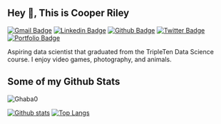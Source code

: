 ## Hey 👋, This is Cooper Riley
[![Gmail Badge](https://img.shields.io/badge/-cooper.l.riley@outlook.com-c14438?style=flat&logo=Gmail&logoColor=white&link=mailto:cooper.l.riley@outlook.com)](mailto:cooper.l.riley@outlook.com) 
[![Linkedin Badge](https://img.shields.io/badge/-cooper.l.riley-0072b1?style=flat&logo=Linkedin&logoColor=white&link=https://www.linkedin.com/in/cooper.l.riley/)](https://www.linkedin.com/in/cooper.l.riley/) [![Github Badge](https://img.shields.io/badge/-Ghaba0-grey?style=flat&logo=github&logoColor=white&link=https://github.com/Ghaba0/)](https://www.github.com/Ghaba0/) [![Twitter Badge](https://img.shields.io/badge/-https://docs.google.com/document/d/1WrHN8kLiclVWbKi3AzEOVt_W1eJ6cN_JljH7eIrgEU/edit?usp=sharing-00acee?style=flat&logo=twitter&logoColor=white&link=https://twitter.com/https://docs.google.com/document/d/1WrHN8kLiclVWbKi3AzEOVt_W1eJ6cN_JljH7eIrgEU/edit?usp=sharing/)](https://www.twitter.com/https://docs.google.com/document/d/1WrHN8kLiclVWbKi3AzEOVt_W1eJ6cN_JljH7eIrgEU/edit?usp=sharing/) [![Portfolio Badge](https://img.shields.io/badge/portfolio-web-blue?style=flat&link=https://github.com/Ghaba0?tab=repositories/)](https://github.com/Ghaba0?tab=repositories/) <p align='left'>Aspiring data scientist that graduated from the TripleTen Data Science course. I enjoy video games, photography, and animals.</p>
## Some of my Github Stats
<p align=left> <img src=https://komarev.com/ghpvc/?username=Ghaba0 alt=Ghaba0 /> </p>

[![Github stats](https://github-readme-stats.vercel.app/api?username=Ghaba0&show_icons=true&include_all_commits=true)](https://github.com/Ghaba0/github-readme-stats)
[![Top Langs](https://github-readme-stats.vercel.app/api/top-langs/?username=Ghaba0&layout=compact)](https://github.com/Ghaba0/github-readme-stats)
